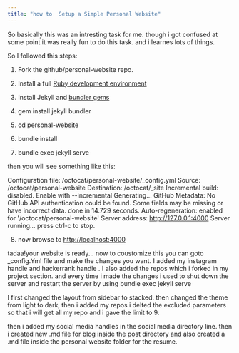 ```yaml
---
title: "how to  Setup a Simple Personal Website"
---
```

So basically this was an intresting task for me. though i got confused at some point it was really fun to do this task. and i learnes lots of things.

So I followed this steps:

1) Fork the github/personal-website repo.


2) Install a full [Ruby development environment](https://jekyllrb.com/docs/installation/)




3) Install Jekyll and [bundler gems](https://jekyllrb.com/docs/ruby-101/#bundler)



4) gem install jekyll bundler



5) cd personal-website



6) bundle install



7) bundle exec jekyll serve


then you will see something like this:

Configuration file: /octocat/personal-website/_config.yml
            Source: /octocat/personal-website
       Destination: /octocat/_site
 Incremental build: disabled. Enable with --incremental
      Generating...
   GitHub Metadata: No GitHub API authentication could be found. Some fields may be missing or have incorrect data.
                    done in 14.729 seconds.
 Auto-regeneration: enabled for '/octocat/personal-website'
    Server address: http://127.0.0.1:4000
  Server running... press ctrl-c to stop.
  
  
  
  
  
  
  
  
  
  
8) now browse to [http://localhost:4000](http://localhost:4000)



tadaa!your website is ready...
now to coustomize this you can goto _config.Yml file and make the changes you want. I added my instagram handle and hackerrank handle . I also added the repos which i forked in my project section.
and every time i made the changes i used to shut down the server and restart the server by using         bundle exec jekyll serve



I first changed the layout from sidebar to stacked. then changed the theme from light to dark,
then i added my repos i delted the excluded parameters so that i will get all my repo and i gave the limit to 9.

then i added my social media handles in the social media directory line.
then i created new .md file for blog inside the post directory and also created a .md file inside the personal website folder for the resume.





